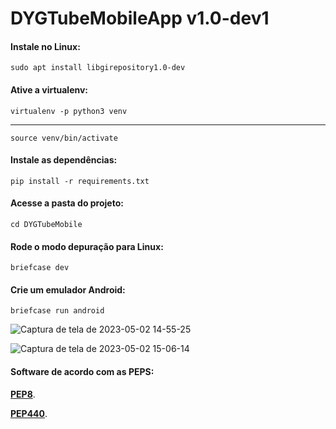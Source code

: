 # DYGTubeMobileApp  v1.0-dev1


#### Instale no Linux:

    sudo apt install libgirepository1.0-dev


#### Ative a virtualenv:

    virtualenv -p python3 venv
    
----------

    source venv/bin/activate


#### Instale as dependências:

    pip install -r requirements.txt
    
#### Acesse a pasta do projeto:

    cd DYGTubeMobile
    
    
#### Rode o modo depuração para Linux:

    briefcase dev
    
    
    
#### Crie um emulador Android:

    briefcase run android

![Captura de tela de 2023-05-02 14-55-25](https://user-images.githubusercontent.com/79322362/235746245-44ca5e5e-6e4a-4704-bb2c-802c3444e6a0.png)

![Captura de tela de 2023-05-02 15-06-14](https://user-images.githubusercontent.com/79322362/235748828-747f4df1-1e1c-469d-a4fc-60d24e3e85f0.png)


#### Software de acordo com as PEPS:

__[PEP8](https://peps.python.org/pep-0008/)__.

__[PEP440](https://peps.python.org/pep-0440/)__.
